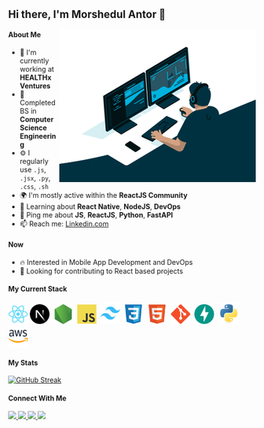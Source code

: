 ## Hi there, I'm Morshedul Antor 👋

<img align="right" alt="GIF" src="https://github.com/morshedul-antor/morshedul-antor/blob/main/code.gif?raw=true" width="400" height="310" />

#### About Me

-   🏢 I'm currently working at **HEALTHx Ventures**
-   🎯 Completed BS in **Computer Science Engineering**
-   ⚙️ I regularly use `.js`, `.jsx`, `.py`, `.css`, `.sh`
-   🌍 I'm mostly active within the **ReactJS Community**
-   🌱 Learning about **React Native**, **NodeJS**, **DevOps**
-   💬 Ping me about **JS**, **ReactJS**, **Python**, **FastAPI**
-   📫 Reach me: [Linkedin.com](https://www.linkedin.com/in/morshedul-antor)

#### Now

-   :fire: Interested in Mobile App Development and DevOps
-   :calendar: Looking for contributing to React based projects

#### My Current Stack

<code><img src="https://github.com/devicons/devicon/blob/master/icons/react/react-original.svg" title="React" alt="React" width="40" height="40"/></code>
<img src="https://github.com/devicons/devicon/blob/master/icons/nextjs/nextjs-original.svg" title="NextJS" alt="NextJS " width="40" height="40"/>&nbsp;
<img src="https://github.com/devicons/devicon/blob/master/icons/nodejs/nodejs-original.svg" title="NodeJS" alt="NodeJS " width="40" height="40"/>&nbsp;
<img src="https://github.com/devicons/devicon/blob/master/icons/javascript/javascript-original.svg" title="JavaScript" alt="JavaScript" width="40" height="40"/>&nbsp;
<img src="https://github.com/devicons/devicon/blob/master/icons/tailwindcss/tailwindcss-original.svg"  title="Tailwind" alt="Tailwind" width="40" height="44"/>&nbsp;
<img src="https://github.com/devicons/devicon/blob/master/icons/css3/css3-original.svg"  title="CSS3" alt="CSS" width="40" height="40"/>&nbsp;
<img src="https://github.com/devicons/devicon/blob/master/icons/html5/html5-original.svg"  title="HTML5" alt="HTML5" width="40" height="40"/>&nbsp;
<img src="https://github.com/devicons/devicon/blob/master/icons/git/git-original.svg" title="Git" alt="Git" width="40" height="40"/>&nbsp;
<img src="https://github.com/devicons/devicon/blob/master/icons/fastapi/fastapi-original.svg" title="FastAPI" alt="FastAPI" width="40" height="40"/>&nbsp;
<img src="https://github.com/devicons/devicon/blob/master/icons/python/python-original.svg" title="Python" alt="Python" width="44" height="44"/>&nbsp;
<img src="https://github.com/devicons/devicon/blob/master/icons/amazonwebservices/amazonwebservices-original-wordmark.svg" title="AWS" alt="AWS" width="40" height="44"/>

#### My Stats

[![GitHub Streak](http://github-readme-streak-stats.herokuapp.com?user=morshedul-antor&theme=light&background=fff)](https://git.io/streak-stats)

<!-- <img src="https://komarev.com/ghpvc/?username=morshedul-antor&style=flat-square&color=blue" alt=""/> -->

#### Connect With Me

<p left="center">
<a href="https://www.linkedin.com/in/morshedul-antor/">
  <img src="https://img.shields.io/badge/linkedin-%230077B5.svg?&style=for-the-badge&logo=linkedin&logoColor=white" height=25>
</a> 
<a href="https://www.facebook.com/antor.morshedul">
  <img src="https://img.shields.io/badge/Facebook-1877F2?style=for-the-badge&logo=facebook&logoColor=white" height=25>
</a>
<a href="https://twitter.com/morshedul_antor">
  <img src="https://img.shields.io/badge/twitter-%231DA1F2.svg?&style=for-the-badge&logo=twitter&logoColor=white" height=25>
</a> 
<a href="mailto:antor.morshedul@gmail.com">
  <img src="https://img.shields.io/badge/Gmail-D14036?style=for-the-badge&logo=gmail&logoColor=white" height=25>
</a>
</p>
